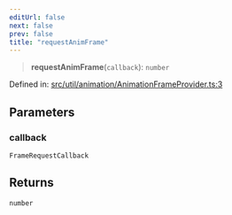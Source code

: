 ```yaml
---
editUrl: false
next: false
prev: false
title: "requestAnimFrame"
---
```


> **requestAnimFrame**(`callback`): `number`

Defined in: [src/util/animation/AnimationFrameProvider.ts:3](https://github.com/fabricjs/fabric.js/blob/8748628df7e9de00ba77413bfc3ad9e9fe9d4f30/src/util/animation/AnimationFrameProvider.ts#L3)

## Parameters

### callback

`FrameRequestCallback`

## Returns

`number`
